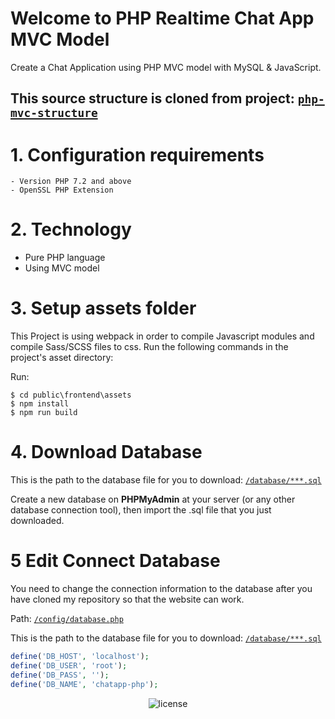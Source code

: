 # Welcome to PHP Realtime Chat App MVC Model
Create a Chat Application using PHP MVC model with MySQL & JavaScript.

## This source structure is cloned from project: [`php-mvc-structure`](https://github.com/TanHongIT/php-mvc-structure)

# 1. Configuration requirements

    - Version PHP 7.2 and above
    - OpenSSL PHP Extension

# 2. Technology
- Pure PHP language
- Using MVC model

# 3. Setup assets folder

This Project is using webpack in order to compile Javascript modules and compile Sass/SCSS files to css. Run the following commands in the project's asset directory:

Run:

```
$ cd public\frontend\assets
$ npm install
$ npm run build
```

# 4. Download Database

This is the path to the database file for you to download: [`/database/***.sql`](https://github.com/TanHongIT/PHP_Realtime_Chat_App/tree/main/database)

Create a new database on **PHPMyAdmin** at your server (or any other database connection tool), then import the .sql file that you just downloaded.

# 5 Edit Connect Database

You need to change the connection information to the database after you have cloned my repository so that the website can work.

Path: [`/config/database.php`](https://github.com/TanHongIT/PHP_Realtime_Chat_App/tree/main/config)

This is the path to the database file for you to download: [`/database/***.sql`](https://github.com/TanHongIT/PHP_Realtime_Chat_App/tree/main/database)

```php
define('DB_HOST', 'localhost');
define('DB_USER', 'root');
define('DB_PASS', '');
define('DB_NAME', 'chatapp-php');
```

<p align="center">
     <img src="https://img.shields.io/packagist/l/doctrine/orm.svg" data-origin="https://img.shields.io/packagist/l/doctrine/orm.svg" alt="license">
</p>
